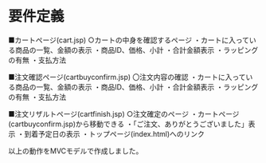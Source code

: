 # 要件定義
■カートページ(cart.jsp) 
○カートの中身を確認するページ
・カートに入っている商品の一覧、金額の表示
・商品ID、価格、小計
・合計金額表示
・ラッピングの有無
・支払方法

■注文確認ページ(cartbuyconfirm.jsp)
〇注文内容の確認
・カートに入っている商品の一覧、金額の表示
・商品ID、価格、小計
・合計金額表示
・ラッピングの有無
・支払方法

■注文リザルトページ(cartfinish.jsp)
○注文確定のページ
・カートページ(cartbuyconfirm.jsp)から移動できる
・「ご注文、ありがとうございました」表示
・到着予定日の表示
・トップページ(index.html)へのリンク

以上の動作をMVCモデルで作成しました。
